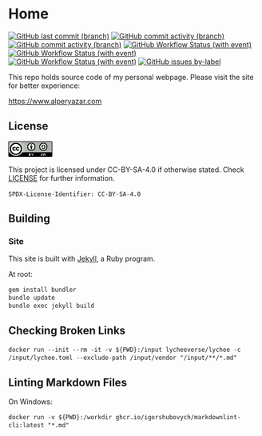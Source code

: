 # Home

[![GitHub last commit (branch)](https://img.shields.io/github/last-commit/alperyazar/home/master)](https://github.com/alperyazar/home/commits/master)
[![GitHub commit activity (branch)](https://img.shields.io/github/commit-activity/m/alperyazar/home/master)](https://github.com/alperyazar/home/commits/master)
[![GitHub commit activity (branch)](https://img.shields.io/github/commit-activity/t/alperyazar/home/master)](https://github.com/alperyazar/home/commits/master)
[![GitHub Workflow Status (with event)](https://img.shields.io/github/actions/workflow/status/alperyazar/home/pages%2Fpages-build-deployment?label=deployment)](https://github.com/alperyazar/home/actions/workflows/pages/pages-build-deployment)
[![GitHub Workflow Status (with event)](https://img.shields.io/github/actions/workflow/status/alperyazar/home/md-lint.yml?label=markdown%20lint)](https://github.com/alperyazar/home/actions/workflows/md-lint.yml)
[![GitHub Workflow Status (with event)](https://img.shields.io/github/actions/workflow/status/alperyazar/home/md-link-check.yml?label=broken-link%20control)](https://github.com/alperyazar/home/actions/workflows/md-link-check.yml)
[![GitHub issues by-label](https://img.shields.io/github/issues/alperyazar/home/broken-link)](https://github.com/alperyazar/home/issues?q=is%3Aissue+is%3Aopen+label%3Abroken-link)

This repo holds source code of my personal webpage. Please visit the site for better
experience:

<https://www.alperyazar.com>

## License

[![CC-BY-SA-4.0](cc-by-sa.png)](http://creativecommons.org/licenses/by-sa/4.0/)

This project is licensed under CC-BY-SA-4.0 if otherwise stated. Check
[LICENSE](LICENSE) for further information.

`SPDX-License-Identifier: CC-BY-SA-4.0`

## Building

### Site

This site is built with [Jekyll](https://jekyllrb.com/), a Ruby program.

At root:

```shell
gem install bundler
bundle update
bundle exec jekyll build
```

## Checking Broken Links

```shell
docker run --init --rm -it -v ${PWD}:/input lycheeverse/lychee -c /input/lychee.toml --exclude-path /input/vendor "/input/**/*.md"
```

## Linting Markdown Files

On Windows:

```shell
docker run -v ${PWD}:/workdir ghcr.io/igorshubovych/markdownlint-cli:latest "*.md"
```

